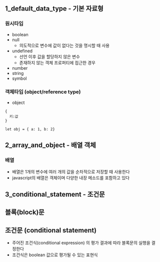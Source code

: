 ## 1_default_data_type - 기본 자료형

### 원시타입

- boolean
- null
  - 의도적으로 변수에 값이 없다는 것을 명시할 때 사용
- undefined
  - 선언 이후 값을 할당하지 않은 변수
  - 존재하지 않는 객체 프로퍼티에 접근한 경우
- number
- string
- symbol

### 객체타입 (object/reference type)

- object

```
{
  키:값
}

let obj = { a: 1, b: 2}
```

## 2_array_and_object - 배열 객체

### 배열

- 배열은 1개의 변수에 여러 개의 값을 순차적으로 저장할 때 사용한다
- javascript의 배열은 객체이며 다양한 내장 메소드를 포함하고 있다

## 3_conditional_statement - 조건문

## 블록(block)문

## 조건문 (conditional statement)

- 주어진 조건식(conditional expression) 의 평가 결과에 따라 블록문의 실행을 결정한다
- 조건식은 boolean 값으로 평가될 수 있는 표현식
